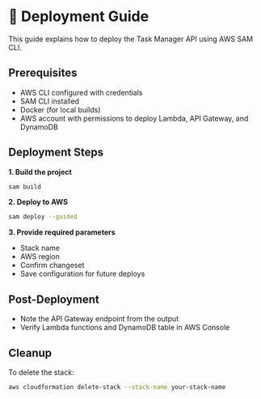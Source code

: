 # 🚀 Deployment Guide

This guide explains how to deploy the Task Manager API using AWS SAM CLI.

## Prerequisites

- AWS CLI configured with credentials
- SAM CLI installed
- Docker (for local builds)
- AWS account with permissions to deploy Lambda, API Gateway, and DynamoDB

## Deployment Steps

**1. Build the project**
   ```bash
   sam build
   ```
**2. Deploy to AWS**
```bash
sam deploy --guided
```
**3. Provide required parameters**
- Stack name
- AWS region
- Confirm changeset
- Save configuration for future deploys

## Post-Deployment
- Note the API Gateway endpoint from the output
- Verify Lambda functions and DynamoDB table in AWS Console

## Cleanup

To delete the stack:
```bash
aws cloudformation delete-stack --stack-name your-stack-name
```
